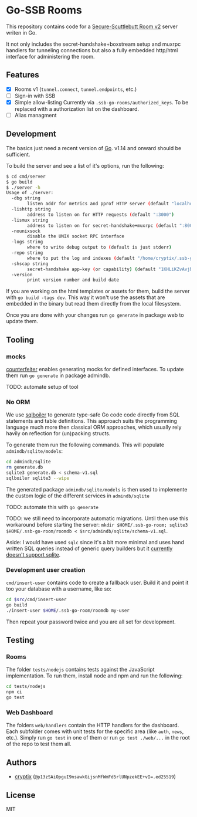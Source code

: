 # Go-SSB Rooms

This repository contains code for a [Secure-Scuttlebutt Room v2](github.com/ssb-ngi-pointer/rooms2/) server writen in Go.

It not only includes the secret-handshake+boxstream setup and muxrpc handlers for tunneling connections but also a fully embedded http/html interface for administering the room.

## Features

* [x] Rooms v1 (`tunnel.connect`, `tunnel.endpoints`, etc.)
* [ ] Sign-in with SSB
* [x] Simple allow-listing
    Currently via `.ssb-go-rooms/authorized_keys`.
    To be replaced with a authorization list on the dashboard.
* [ ] Alias managment

## Development

The basics just need a recent version of [Go](https://golang.org). v1.14 and onward should be sufficient.

To build the server and see a list of it's options, run the following:

```bash
$ cd cmd/server
$ go build
$ ./server -h
Usage of ./server:
  -dbg string
    	listen addr for metrics and pprof HTTP server (default "localhost:6078")
  -lishttp string
    	address to listen on for HTTP requests (default ":3000")
  -lismux string
    	address to listen on for secret-handshake+muxrpc (default ":8008")
  -nounixsock
    	disable the UNIX socket RPC interface
  -logs string
    	where to write debug output to (default is just stderr)
  -repo string
    	where to put the log and indexes (default "/home/cryptix/.ssb-go-room")
  -shscap string
    	secret-handshake app-key (or capability) (default "1KHLiKZvAvjbY1ziZEHMXawbCEIM6qwjCDm3VYRan/s=")
  -version
    	print version number and build date
```

If you are working on the html templates or assets for them, build the server with `go build -tags dev`.
This way it won't use the assets that are embedded in the binary but read them directly from the local filesystem.

Once you are done with your changes run `go generate` in package web to update them.

## Tooling

### mocks

[counterfeiter](https://github.com/maxbrunsfeld/counterfeiter) enables generating mocks for defined interfaces. To update them run `go generate` in package admindb.

TODO: automate setup of tool

### No ORM

We use [sqlboiler](github.com/volatiletech/sqlboiler) to generate type-safe Go code code directly from SQL statements and table definitions. This approach suits the programming language much more then classical ORM approaches, which usually rely havily on reflection for (un)packing structs.

To generate them run the following commands. This will populate `admindb/sqlite/models`:


```bash
cd admindb/sqlite
rm generate.db
sqlite3 generate.db < schema-v1.sql
sqlboiler sqlite3 --wipe
```

The generated package `admindb/sqlite/models` is then used to implemente the custom logic of the different services in `admindb/sqlite`

TODO: automate this with `go generate`

TODO: we still need to incorporate automatic migrations. Until then use this workaround before starting the server: `mkdir $HOME/.ssb-go-room; sqlite3 $HOME/.ssb-go-room/roomdb < $src/admindb/sqlite/schema-v1.sql`.

Aside: I would have used `sqlc` since it's a bit more minimal and uses hand written SQL queries instead of generic query builders but it [currently doesn't support sqlite](https://github.com/kyleconroy/sqlc/issues/161).


### Development user creation

`cmd/insert-user` contains code to create a fallback user. Build it and point it too your database with a username, like so:

```bash
cd $src/cmd/insert-user
go build
./insert-user $HOME/.ssb-go-room/roomdb my-user
```

Then repeat your password twice and you are all set for development.

## Testing

### Rooms

The folder `tests/nodejs` contains tests against the JavaScript implementation. To run them, install node and npm and run the following:

```bash
cd tests/nodejs
npm ci
go test
```

### Web Dashboard

The folders `web/handlers` contain the HTTP handlers for the dashboard. Each subfolder comes with unit tests for the specific area (like `auth`, `news`, etc.). Simply run `go test` in one of them or run `go test ./web/...` in the root of the repo to test them all.

## Authors

* [cryptix](https://github.com/cryptix) (`@p13zSAiOpguI9nsawkGijsnMfWmFd5rlUNpzekEE+vI=.ed25519`)

## License

MIT